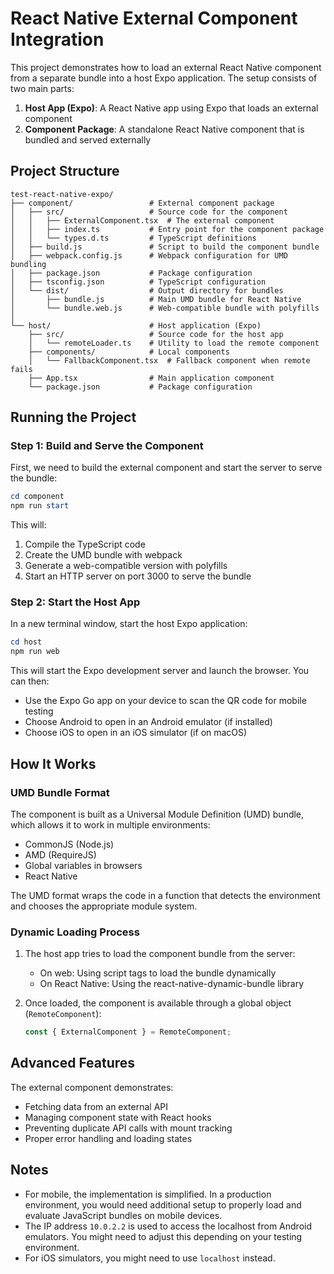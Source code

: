 # React Native External Component Integration

This project demonstrates how to load an external React Native component from a separate bundle into a host Expo application. The setup consists of two main parts:

1. **Host App (Expo)**: A React Native app using Expo that loads an external component
2. **Component Package**: A standalone React Native component that is bundled and served externally

## Project Structure

```
test-react-native-expo/
├── component/                 # External component package
│   ├── src/                   # Source code for the component
│   │   ├── ExternalComponent.tsx  # The external component
│   │   ├── index.ts           # Entry point for the component package
│   │   └── types.d.ts         # TypeScript definitions
│   ├── build.js               # Script to build the component bundle
│   ├── webpack.config.js      # Webpack configuration for UMD bundling
│   ├── package.json           # Package configuration
│   ├── tsconfig.json          # TypeScript configuration
│   └── dist/                  # Output directory for bundles
│       ├── bundle.js          # Main UMD bundle for React Native
│       └── bundle.web.js      # Web-compatible bundle with polyfills
│
└── host/                      # Host application (Expo)
    ├── src/                   # Source code for the host app
    │   └── remoteLoader.ts    # Utility to load the remote component
    ├── components/            # Local components
    │   └── FallbackComponent.tsx  # Fallback component when remote fails
    ├── App.tsx                # Main application component
    └── package.json           # Package configuration
```

## Running the Project

### Step 1: Build and Serve the Component

First, we need to build the external component and start the server to serve the bundle:

```powershell
cd component
npm run start
```

This will:
1. Compile the TypeScript code
2. Create the UMD bundle with webpack
3. Generate a web-compatible version with polyfills
4. Start an HTTP server on port 3000 to serve the bundle

### Step 2: Start the Host App

In a new terminal window, start the host Expo application:

```powershell
cd host
npm run web
```

This will start the Expo development server and launch the browser. You can then:
- Use the Expo Go app on your device to scan the QR code for mobile testing
- Choose Android to open in an Android emulator (if installed)
- Choose iOS to open in an iOS simulator (if on macOS)

## How It Works

### UMD Bundle Format

The component is built as a Universal Module Definition (UMD) bundle, which allows it to work in multiple environments:
- CommonJS (Node.js)
- AMD (RequireJS)
- Global variables in browsers
- React Native

The UMD format wraps the code in a function that detects the environment and chooses the appropriate module system.

### Dynamic Loading Process

1. The host app tries to load the component bundle from the server:
   - On web: Using script tags to load the bundle dynamically
   - On React Native: Using the react-native-dynamic-bundle library

2. Once loaded, the component is available through a global object (`RemoteComponent`):
   ```javascript
   const { ExternalComponent } = RemoteComponent;

   ```
## Advanced Features

The external component demonstrates:
- Fetching data from an external API
- Managing component state with React hooks
- Preventing duplicate API calls with mount tracking
- Proper error handling and loading states

## Notes

- For mobile, the implementation is simplified. In a production environment, you would need additional setup to properly load and evaluate JavaScript bundles on mobile devices.
- The IP address `10.0.2.2` is used to access the localhost from Android emulators. You might need to adjust this depending on your testing environment.
- For iOS simulators, you might need to use `localhost` instead.